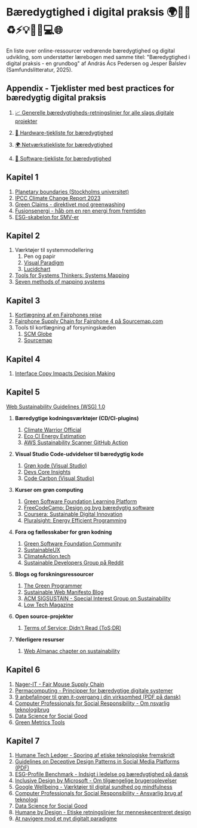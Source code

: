 # Bæredygtighed i digital praksis 🌍🌳🍎♻️⚡️💡💼📱💻🌐

En liste over online-ressourcer vedrørende bæredygtighed og digital udvikling, som understøtter lærebogen med samme titel:  "Bæredygtighed i digital praksis - en grundbog" af András Ács Pedersen og Jesper Balslev (Samfundslitteratur, 2025).   

## Appendix - Tjeklister med best practices for bæredygtig digital praksis

1. [📈 Generelle bæredygtigheds-retningslinjer for alle slags digitale projekter](./appendix/Appendix-Best-practices.md)

2. [🔌 Hardware-tjekliste for bæredygtighed](./appendix/Appendix-Best-practices-Hardware.md)
  
3. [🌍 Netværkstjekliste for bæredygtighed](./appendix/Appendix-Best-practices-Network.md)
  
4. [💾 Software-tjekliste for bæredygtighed](./appendix/Appendix-Best-practices-Software.md)
  
## Kapitel 1
1. [Planetary boundaries (Stockholms universitet)](https://www.stockholmresilience.org/research/planetary-boundaries.html)
2. [IPCC Climate Change Report 2023](https://www.ipcc.ch/report/ar6/syr/)
3. [Green Claims - direktivet mod greenwashing](https://environment.ec.europa.eu/topics/circular-economy/green-claims_en)
4. [Fusionsenergi - håb om en ren energi from fremtiden](https://www.fusionsenergi.dk/viden-om-fusionsenergi/introduktion-til-fusionsenergi/hvad-er-fusionsenergi)
5. [ESG-skabelon for SMV-er](https://virksomhedsguiden.dk/content/temaer/baeredygtig-omstilling/ydelser/esg-opgoerelse-saadan-kommer-du-i-gang/7115a9ee-5891-46ac-b655-b9ba9258f7d9/)

## Kapitel 2

1. Værktøjer til systemmodellering
   1. Pen og papir
   2. [Visual Paradigm](https://www.visual-paradigm.com/)
   3. [Lucidchart](https://www.lucidchart.com/)
2. [Tools for Systems Thinkers: Systems Mapping](https://medium.com/disruptive-design/tools-for-systems-thinkers-systems-mapping-2db5cf30ab3a)
3. [Seven methods of mapping systems](https://i2insights.org/2023/02/28/systems-mapping-methods/)
   

## Kapitel 3
1. [Kortlægning af en Fairphones rejse](https://www.fairphone.com/en/impact/source-map-transparency/)  
2. [Fairphone Supply Chain for Fairphone 4 på Sourcemap.com](https://open.sourcemap.com/maps/61a98acef1ddeb086156a529)  
3. Tools til kortlægning af forsyningskæden
   1. [SCM Globe](https://www.scmglobe.com/)
   2. [Sourcemap](https://open.sourcemap.com/)

## Kapitel 4
1. [Interface Copy Impacts Decision Making](https://www.nngroup.com/articles/interface-copy-decision-making/)

## Kapitel 5

[Web Sustainability Guidelines (WSG) 1.0](https://w3c.github.io/sustainableweb-wsg/)

1. **Bæredygtige kodningsværktøjer (CD/CI-plugins)**
   1. [Climate Warrior Official](https://github.com/marketplace/climate-warrior-official)
   2. [Eco CI Energy Estimation](https://github.com/marketplace/actions/eco-ci-energy-estimation)
   3. [AWS Sustainability Scanner GitHub Action](https://github.com/marketplace/actions/aws-sustainability-scanner-github-action)

2. **Visual Studio Code-udvidelser til bæredygtig kode**
   1. [Grøn kode (Visual Studio)](https://marketplace.visualstudio.com/items?itemName=GreenCode.greencode)
   2. [Devs Core Insights](https://marketplace.visualstudio.com/items?itemName=DevsCore.devs-core-insights)
   3. [Code Carbon (Visual Studio)](https://marketplace.visualstudio.com/items?itemName=CodeCarbon.codecarbon)

3. **Kurser om grøn computing**  
   1. [Green Software Foundation Learning Platform](https://learn.greensoftware.foundation/)  
   2. [FreeCodeCamp: Design og byg bæredygtig software](https://www.freecodecamp.org/news/design-and-build-sustainable-software/)  
   3. [Coursera: Sustainable Digital Innovation](https://www.coursera.org/learn/sustainable-digital-innovation)  
   4. [Pluralsight: Energy Efficient Programming](https://www.pluralsight.com/)  

4. **Fora og fællesskaber for grøn kodning**  
   1. [Green Software Foundation Community](https://greensoftware.foundation/community)  
   2. [SustainableUX](https://sustainableux.com/)  
   3. [ClimateAction.tech](https://climateaction.tech/)  
   4. [Sustainable Developers Group på Reddit](https://www.reddit.com/r/Sustainability/)  

5. **Blogs og forskningsressourcer**  
   1. [The Green Programmer](https://www.thegreenprogrammer.com/)  
   2. [Sustainable Web Manifesto Blog](https://sustainablewebmanifesto.com/blog/)  
   3. [ACM SIGSUSTAIN - Special Interest Group on Sustainability](https://sigsustain.acm.org/)  
   4. [Low Tech Magazine](https://www.lowtechmagazine.com/)  

6. **Open source-projekter**
   1. [Terms of Service; Didn't Read (ToS;DR)](https://tosdr.org/)
  
7. **Yderligere resurser**
   1. [Web Almanac chapter on sustainability](https://almanac.httparchive.org/en/2024/sustainability)


## Kapitel 6
1. [Nager-IT - Fair Mouse Supply Chain](https://www.nager-it.de/en/maus/lieferkette)
2. [Permacomputing - Principper for bæredygtige digitale systemer](https://permacomputing.net/)
3. [9 anbefalinger til grøn it-overgang i din virksomhed (PDF på dansk)](https://itb.dk/wp-content/uploads/2024/06/9-anbefalinger-til-din-virksomheds-groenne-it-omstilling2024-1.pdf)
4. [Computer Professionals for Social Responsibility - Om nsvarlig teknologibrug](http://cpsr.org)
5. [Data Science for Social Good](http://www.datascienceforsocialgood.org)
6. [Green Metrics Tools](https://github.com/green-coding-solutions/green-metrics-tool)


## Kapitel 7
1. [Humane Tech Ledger - Sporing af etiske teknologiske fremskridt](https://ledger.humanetech.com)
2. [Guidelines on Deceptive Design Patterns in Social Media Platforms (PDF)](https://www.edpb.europa.eu/system/files/2023-02/edpb_03-2022_guidelines_on_deceptive_design_patterns_in_social_media_platform_interfaces_v2_en_0.pdf)
3. [ESG-Profile Benchmark - Indsigt i ledelse og bæredygtighed på dansk](https://www.lederne.dk/min-ledelse/esg-profilen/benchmark)
4. [Inclusive Design by Microsoft - Om tilgængelige brugeroplevelser](https://inclusive.microsoft.design/)
5. [Google Wellbeing - Værktøjer til digital sundhed og mindfulness](https://wellbeing.google/)
6. [Computer Professionals for Social Responsibility - Ansvarlig brug af teknologi](http://cpsr.org)
7. [Data Science for Social Good](http://www.datascienceforsocialgood.org)
8. [Humane by Design - Etiske retningslinjer for menneskecentreret design](https://humanebydesign.com)
9. [At navigere mod et nyt digitalt paradigme](https://advice-sustainabilitybarometer.com/the-digital-value-compass)





